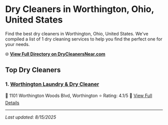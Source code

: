 # Dry Cleaners in Worthington, Ohio, United States

Find the best dry cleaners in Worthington, Ohio, United States. We've compiled a list of 1 dry cleaning services to help you find the perfect one for your needs.

🌐 **[View Full Directory on DryCleanersNear.com](https://drycleanersnear.com/city/US/Ohio/Worthington)**

## Top Dry Cleaners

### 1. [Worthington Laundry & Dry Cleaner](https://drycleanersnear.com/dryCleaner/689aa0c62abe37ea0a656811/worthington-laundry-dry-cleaner)
📍 1101 Worthington Woods Blvd, Worthington
⭐ Rating: 4.1/5
🔗 [View Full Details](https://drycleanersnear.com/dryCleaner/689aa0c62abe37ea0a656811/worthington-laundry-dry-cleaner)


---

*Last updated: 8/15/2025*
